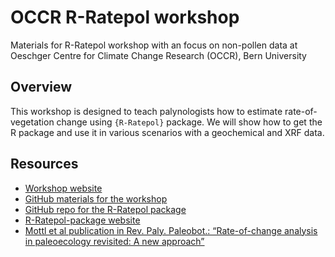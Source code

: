 # OCCR R-Ratepol workshop

Materials for R-Ratepol workshop with an focus on non-pollen data at Oeschger Centre for Climate Change Research (OCCR), Bern University

## Overview

This workshop is designed to teach palynologists how to estimate rate-of-vegetation change using `{R-Ratepol}` package. We will show how to get the R package and use it in various scenarios with a geochemical and XRF data.

## Resources

- [Workshop website](https://ondrejmottl.github.io/OCCR_R-Ratepol_workshop/)
- [GitHub materials for the workshop](https://github.com/OndrejMottl/OCCR_R-Ratepol_workshop)
- [GitHub repo for the R-Ratepol package](https://bit.ly/R-Ratepol-package)
- [R-Ratepol-package website](https://hope-uib-bio.github.io/R-Ratepol-package/)
- [Mottl et al publication in Rev. Paly. Paleobot.: “Rate-of-change analysis in paleoecology revisited: A new approach”](https://bit.ly/RoC-RPP)
